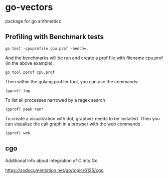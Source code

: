 # go-vectors
package for go arithmetics

## Profiling with Benchmark tests
```
go test -cpuprofile cpu.prof -bench=.
```

And the benchmarks will be run and create a prof file with filename cpu.prof (in the above example).


```
go tool pprof cpu.prof
```

Then within the golang profiler tool, you can use the commands:
```
(pprof) top
```

To list all processes narrowed by a regex search
```
(pprof) peek run*
```

To create a visualization with dot, graphviz needs to be installed.
Then you can visualize the call graph in a browser with the web commands
```
(pprof) web
```

## cgo

Additional Info about integration of C into Go

https://sodocumentation.net/go/topic/6125/cgo
